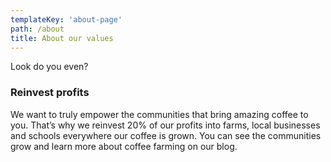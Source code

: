 ```yaml
---
templateKey: 'about-page'
path: /about
title: About our values
---
```

Look do you even?
### Reinvest profits
We want to truly empower the communities that bring amazing coffee to you. That’s why we reinvest 20% of our profits into farms, local businesses and schools everywhere our coffee is grown. You can see the communities grow and learn more about coffee farming on our blog.
